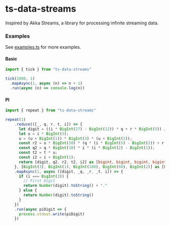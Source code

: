 # ts-data-streams

Inspired by Akka Streams, a library for processing infinite streaming data.

### Examples

See [examples.ts](src/examples.ts) for more examples.

#### Basic

```typescript
import { tick } from "ts-data-streams"

tick(1000, 1)
  .mapAsync(1, async (n) => n + 1)
  .run(async (n) => console.log(n))
```

#### PI

```typescript
import { repeat } from "ts-data-streams"

repeat(1)
    .reduce(([_, q, r, t, i]) => {
      let digit = ((i * BigInt(27) - BigInt(12)) * q + r * BigInt(5)) / (t * BigInt(5));
      let u = i * BigInt(3);
      u = (u + BigInt(1)) * BigInt(3) * (u + BigInt(2));
      const r2 = u * BigInt(10) * (q * (i * BigInt(5) - BigInt(2)) + r - t * digit);
      const q2 = q * BigInt(10) * i * (i * BigInt(2) - BigInt(1));
      const t2 = t * u;
      const i2 = i + BigInt(1);
      return [digit, q2, r2, t2, i2] as [bigint, bigint, bigint, bigint, bigint]
    }, [BigInt(3), BigInt(1), BigInt(180), BigInt(60), BigInt(2)] as [bigint, bigint, bigint, bigint, bigint])
    .mapAsync(1, async ([digit, _q, _r, _t, i]) => {
      if (i === BigInt(3)) {
        // First Digit
        return Number(digit).toString() + "."
      } else {
        return Number(digit).toString()
      }
    })
    .run(async piDigit => {
      process.stdout.write(piDigit)
    })
```